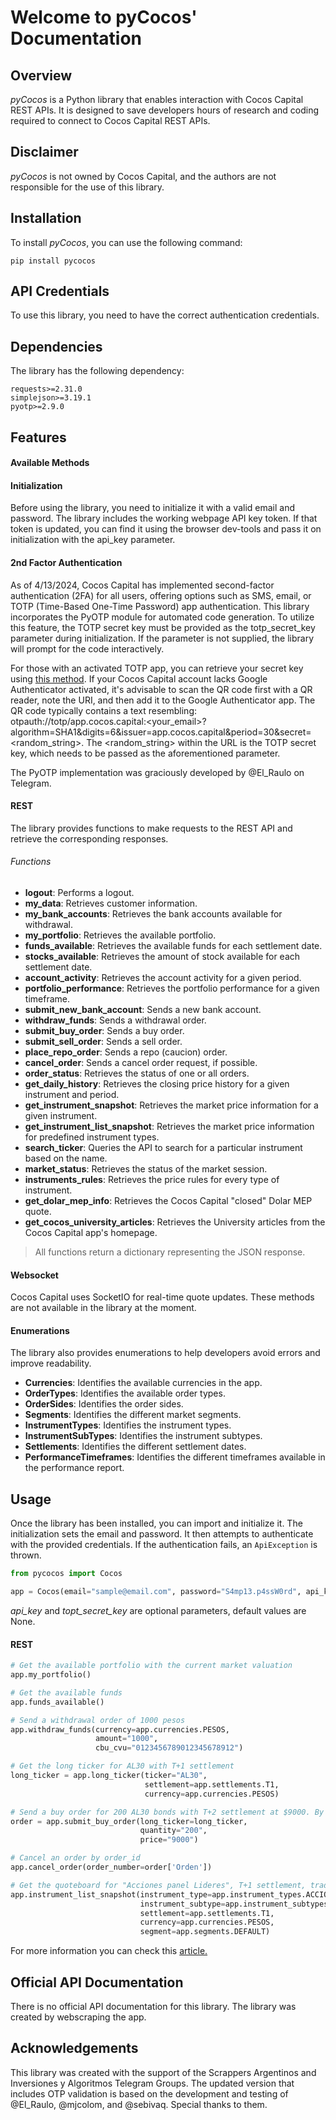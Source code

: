 # Welcome to pyCocos' Documentation

## Overview

*pyCocos* is a Python library that enables interaction with Cocos Capital REST APIs. It is designed to save developers hours of research and coding required to connect to Cocos Capital REST APIs.

## Disclaimer

*pyCocos* is not owned by Cocos Capital, and the authors are not responsible for the use of this library.

## Installation

To install *pyCocos*, you can use the following command:

```shell
pip install pycocos
```

## API Credentials

To use this library, you need to have the correct authentication credentials.

## Dependencies

The library has the following dependency:

```
requests>=2.31.0
simplejson>=3.19.1
pyotp>=2.9.0
```
## Features

#### Available Methods

#### Initialization

Before using the library, you need to initialize it with a valid email and password. The library includes the working webpage API key token. If that token is updated, you can find it using the browser dev-tools and pass it on initialization with the api_key parameter.

#### 2nd Factor Authentication

As of 4/13/2024, Cocos Capital has implemented second-factor authentication (2FA) for all users, offering options such as SMS, email, or TOTP (Time-Based One-Time Password) app authentication. This library incorporates the PyOTP module for automated code generation. To utilize this feature, the TOTP secret key must be provided as the totp_secret_key parameter during initialization. If the parameter is not supplied, the library will prompt for the code interactively.

For those with an activated TOTP app, you can retrieve your secret key using [this method](https://shieldplanet.com/extract-secret-keys-from-google-authenticator-qr-code/). If your Cocos Capital account lacks Google Authenticator activated, it's advisable to scan the QR code first with a QR reader, note the URI, and then add it to the Google Authenticator app. The QR code typically contains a text resembling: otpauth://totp/app.cocos.capital:<your_email>?algorithm=SHA1&digits=6&issuer=app.cocos.capital&period=30&secret=<random_string>. The <random_string> within the URL is the TOTP secret key, which needs to be passed as the aforementioned parameter.

The PyOTP implementation was graciously developed by @El_Raulo on Telegram.

#### REST

The library provides functions to make requests to the REST API and retrieve the corresponding responses.

###### Functions

- **logout**: Performs a logout.
- **my_data**: Retrieves customer information.
- **my_bank_accounts**: Retrieves the bank accounts available for withdrawal.
- **my_portfolio**: Retrieves the available portfolio.
- **funds_available**: Retrieves the available funds for each settlement date.
- **stocks_available**: Retrieves the amount of stock available for each settlement date.
- **account_activity**: Retrieves the account activity for a given period.
- **portfolio_performance**: Retrieves the portfolio performance for a given timeframe.
- **submit_new_bank_account**: Sends a new bank account.
- **withdraw_funds**: Sends a withdrawal order.
- **submit_buy_order**: Sends a buy order.
- **submit_sell_order**: Sends a sell order.
- **place_repo_order**: Sends a repo (caucion) order.
- **cancel_order**: Sends a cancel order request, if possible.
- **order_status**: Retrieves the status of one or all orders.
- **get_daily_history**: Retrieves the closing price history for a given instrument and period.
- **get_instrument_snapshot**: Retrieves the market price information for a given instrument.
- **get_instrument_list_snapshot**: Retrieves the market price information for predefined instrument types.
- **search_ticker**: Queries the API to search for a particular instrument based on the name.
- **market_status**: Retrieves the status of the market session.
- **instruments_rules**: Retrieves the price rules for every type of instrument.
- **get_dolar_mep_info**: Retrieves the Cocos Capital "closed" Dolar MEP quote.
- **get_cocos_university_articles**: Retrieves the University articles from the Cocos Capital app's homepage.

> All functions return a dictionary representing the JSON response.

#### Websocket

Cocos Capital uses SocketIO for real-time quote updates. These methods are not available in the library at the moment.

#### Enumerations

The library also provides enumerations to help developers avoid errors and improve readability.

- **Currencies**: Identifies the available currencies in the app.
- **OrderTypes**: Identifies the available order types.
- **OrderSides**: Identifies the order sides.
- **Segments**: Identifies the different market segments.
- **InstrumentTypes**: Identifies the instrument types.
- **InstrumentSubTypes**: Identifies the instrument subtypes.
- **Settlements**: Identifies the different settlement dates.
- **PerformanceTimeframes**: Identifies the different timeframes available in the performance report.

## Usage

Once the library has been installed, you can import and initialize it. The initialization sets the email and password. It then attempts to authenticate with the provided credentials. If the authentication fails, an `ApiException` is thrown.

```python
from pycocos import Cocos

app = Cocos(email="sample@email.com", password="S4mp13.p4ssW0rd", api_key="OPTIONAL", topt_secret_key="OPTIONAL")

```

*api_key* and *topt_secret_key* are optional parameters, default values are None.

#### REST

```python
# Get the available portfolio with the current market valuation
app.my_portfolio()

# Get the available funds
app.funds_available()

# Send a withdrawal order of 1000 pesos
app.withdraw_funds(currency=app.currencies.PESOS, 
                   amount="1000", 
                   cbu_cvu="0123456789012345678912")

# Get the long ticker for AL30 with T+1 settlement
long_ticker = app.long_ticker(ticker="AL30", 
                              settlement=app.settlements.T1, 
                              currency=app.currencies.PESOS)

# Send a buy order for 200 AL30 bonds with T+2 settlement at $9000. By default, all orders are *LIMIT* orders.
order = app.submit_buy_order(long_ticker=long_ticker, 
                             quantity="200", 
                             price="9000")

# Cancel an order by order_id
app.cancel_order(order_number=order['Orden'])

# Get the quoteboard for "Acciones panel Lideres", T+1 settlement, traded in Pesos
app.instrument_list_snapshot(instrument_type=app.instrument_types.ACCIONES, 
                             instrument_subtype=app.instrument_subtypes.LIDERES, 
                             settlement=app.settlements.T1, 
                             currency=app.currencies.PESOS, 
                             segment=app.segments.DEFAULT)
```
For more information you can check this [article.](https://medium.com/@nachoherrera/biblioteca-pycocos-a3579721c79e)

## Official API Documentation

There is no official API documentation for this library. The library was created by webscraping the app.

## Acknowledgements

This library was created with the support of the Scrappers Argentinos and Inversiones y Algoritmos Telegram Groups.
The updated version that includes OTP validation is based on the development and testing of @El_Raulo, @mjcolom, and @sebivaq. Special thanks to them.
